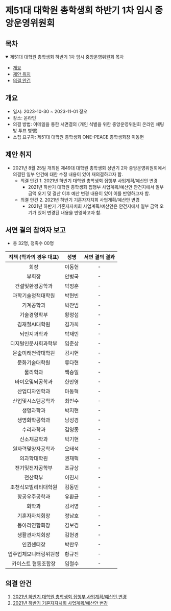 제51대 대학원 총학생회 하반기 1차 임시 중앙운영위원회 
===

## 목차

<details open>
<summary>제51대 대학원 총학생회 하반기 1차 임시 중앙운영위원회 목차</summary>
  
- [개요](#개요) 
- [제안 취지](#제안-취지)
- [의결 안건](#의결-안건)
</details>

## 개요

- 일시: 2023-10-30 ~ 2023-11-01 정오
- 장소: 온라인
- 의결 방법: 이메일을 통한 서면결의 (개인 식별을 위한 중앙운영위원회 온라인 채팅방 투표 병행) 
- 소집 요구자: 제51대 대학원 총학생회 ONE-PEACE 총학생회장 이동헌

## 제안 취지

- 2021년 8월 25일 개최된 제49대 대학원 총학생회 상반기 2차 중앙운영위원회에서 의결된 일부 안건에 대한 수정 내용이 있어 재의결하고자 함. 
    - 의결 안건 1. 2021년 하반기 대학원 총학생회 집행부 사업계획/예산안 변경 
        - 2021년 하반기 대학원 총학생회 집행부 사업계획/예산안 안건지에서 일부 금액 오기 및 결산 이후 예산 변경 내용이 있어 이를 반영하고자 함. 
    - 의결 안건 2. 2021년 하반기 기혼자자치회 사업계획/예산안 변경 
        - 2021년 하반기 기혼자자치회 사업계획/예산안은 안건지에서 일부 금액 오기가 있어 변경된 내용을 반영하고자 함.


## 서면 결의 참여자 보고
- 총 32명, 정족수 00명

| 직책 (학과의 경우 대표) | 성명 | 서면 결의 결과 | 
|:---:|:---:|:---:|
| 회장 | 이동헌 | - | 
| 부회장 | 안병국 | - | 
| 건설및환경공학과 | 박정훈 | - | 
| 과학기술정책대학원 | 박현빈 | - | 
| 기계공학과 | 박찬범 | - | 
| 기술경영학부 | 황정섭 | - | 
| 김재철AI대학원 | 김가희 | - | 
| 뇌인지과학과 | 박재빈 | - | 
| 디지털인문사회과학부 | 임준상 | - | 
| 문술미래전략대학원 | 김시현 | - |
| 문화기술대학원 | 류다현 | - | 
| 물리학과 | 백승일 | - | 
| 바이오및뇌공학과 | 한만영 | - | 
| 산업디자인학과 | 마동혁 | - | 
| 산업및시스템공학과 | 최인수 | - | 
| 생명과학과 | 박지현 | - | 
| 생명화학공학과 | 남성경 | - | 
| 수리과학과 | 김영종 | - | 
| 신소재공학과 | 박기현 | - | 
| 원자력및양자공학과 | 오태석 | - | 
| 의과학대학원 | 권재혁 | - | 
| 전기및전자공학부 | 조규상 | - | 
| 전산학부 | 이진서 | - | 
| 조천식모빌리티대학원 | 김동민 | - | 
| 항공우주공학과 | 유환균 | - | 
| 화학과 | 김서영 | - | 
| 기혼자자치회장 | 정남호 | - | 
| 동아리연합회장 | 김보겸 | - | 
| 생활관자치회장 | 김현경 | - | 
| 인권센터장 | 박찬우 | - | 
| 입주업체모니터링위원장 | 황규진 | - | 
| 카이스트 협동조합장 | 임철수 | - | 

## 의결 안건

1. [2021년 하반기 대학원 총학생회 집행부 사업계획/예산안 변경](의결안건/2021년-하반기-대학원-총학생회-집행부-사업계획-예산안-변경.md) 
2. [2021년 하반기 기혼자자치회 사업계획/예산안 변경](의결안건/2021년-하반기-기혼자자치회-사업계획-예산안-변경.md) 
